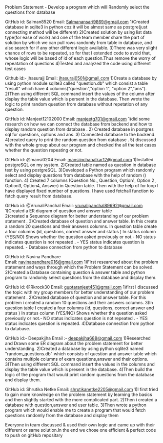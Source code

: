 Problem Statement - Develop a program which will Randomly select the questions from database


GitHub id: Salman8520 
Email: Salmanansari9869@gmail.com
1)Created database in sqlite3 in python coz it will be almost same as postgre(just connecting method will be different)
2)Created solution by using list data type(for ease of work) and one of the team member share the part of solution by which we can pull rows randomly from table in database, and also search for if any other different logic available.
3)There was very slight chance of rows to be repeated, so for that I extended code to avoid that, whose logic will be based of id of each question.Thus remove the worry of repeatation of questions
4)Tested and analyzed the code using different test cases

Github id:- jhasurajj
Email: jhasuraj0501@gmail.com
1)Create a database by using python module sqlite3 called "question.db" which consist a table "result" which have 4 columns("question","option 1", "option 2","ans").
2)Then using different SQL command insert the values of the column after display the table value which is persent in the database. Then wrote the logic to print random question from database without repetation of any question.

GitHub id: Manjeet12102000
Email: manjeetg701@gmail.com
1)did some  research on  how we can connect the database from backend and how to display random question from database . 
2) Created database in postgres sql for questions, options and ans. 
3) Connected database to the  backend. 
4)created query to print the random question from database . 
5) discussed with the whole group about our program and checked the all the test cases whether the question repeating or not.

GitHub id: @mansi0204
Email: mansiinchanalkar12@gmail.com
1)Installed postgreSQL on my system. 
2)Created table named as question in database test by using postgreSQL.
3)Developed a Python program  which randomly select and display questions from database with the help of  random () function. 
4) Created 7 columns (Question No., Question, Option1, Option 2 , Option3, Option4, Answer) in Question table. Then with the help of for loop I have displayed fixed number of questions. I have used fetchall function to fetch query result from database.


GitHub id: @VrunaliPanchal
Email: vrunalipanchal89692@gmail.com 
1)Created a ER diagram of question and answer table  
2)created a Sequence diagram for better understanding of our problem statement .
3)Created database of question and answer table. In this create a random 20 questions and their answers columns. In question table create a four columns (id, questions, correct answer and status ) In status column (YES/NO) Shows whether the question asked previously or not.- NO status indicates  question is not repeated . - YES status indicates question is repeated.  - Database connection from python to database

GitHub id: Navina Pandhare  
Email: navinapandhare016@gmail.com
1)First researched about the problem statement and ways through which the Problem Statement can be solved. 
2)Created a Database containing question & answer table and python program to randomly select questions from the database and display them.

GitHub id: @Rkrock30 
Email: guptaranjeet451@gmail.com 
1)first  I discussed the topic  with my group members for  better understanding of our problem statement .
2)Created database of question and answer table. For this problem i created a random 10 questions and their answers columns.
3)In question table I created a four columns (id, questions, correct answer and status ) In status column (YES/NO) Shows whether the question asked previously or not.- NO status indicates  question is not repeated . - YES status indicates question is repeated.
4)Database connection from python to database.

GitHub id:- Deepakjjha
Email :- deepakjha688@gmail.com
1)Researched and Drawn some ER diagram about the problem statement for better understanding.
2)Created a database by using python sqlite3 named "random_questions.db" which consists of question and  answer table which contains multiple columns of exam questions,answer and their options.
3)Then using different SQL command insert the values in the columns and display the table value which is present in the database.
4)Then build the logic of the program that would print random questions from the database and display them.

GitHub id: Shrutika Netke
Email: shrutikanetke2205@gmail.com
1)I first tried to gain more knowledge on the problem statement by learning the basics and then slightly started with the more complicated part.
2)Then i created a database with question,answer and user table.
3)Then wrote a python program which would enable me to create a  program that would fetch questions randomly from the database and display them


Everyone in team discussed & used their own logic and came up with their different or same solution.In the end we chose one efficient & perfect code to push on gitHub repositary